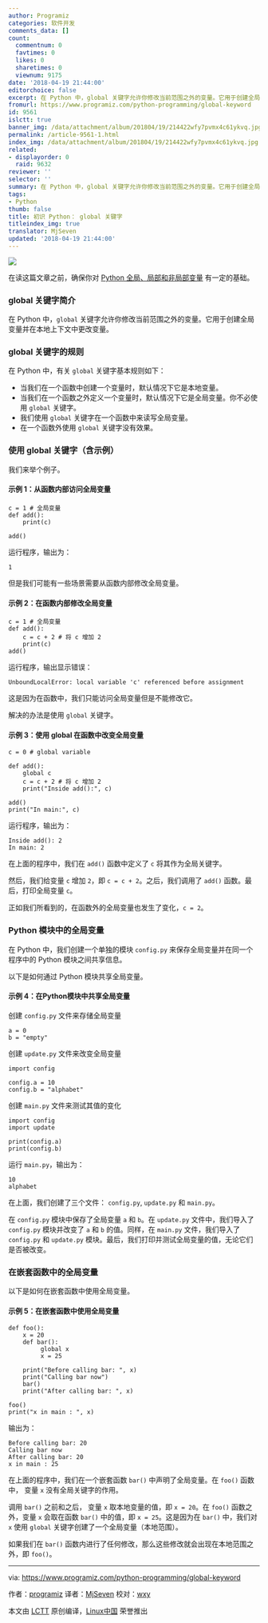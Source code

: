 ```yaml
---
author: Programiz
categories: 软件开发
comments_data: []
count:
  commentnum: 0
  favtimes: 0
  likes: 0
  sharetimes: 0
  viewnum: 9175
date: '2018-04-19 21:44:00'
editorchoice: false
excerpt: 在 Python 中，global 关键字允许你修改当前范围之外的变量。它用于创建全局变量并在本地上下文中更改变量。
fromurl: https://www.programiz.com/python-programming/global-keyword
id: 9561
islctt: true
banner_img: /data/attachment/album/201804/19/214422wfy7pvmx4c61ykvq.jpg
permalink: /article-9561-1.html
index_img: /data/attachment/album/201804/19/214422wfy7pvmx4c61ykvq.jpg.thumb.jpg
related:
- displayorder: 0
  raid: 9632
reviewer: ''
selector: ''
summary: 在 Python 中，global 关键字允许你修改当前范围之外的变量。它用于创建全局变量并在本地上下文中更改变量。
tags:
- Python
thumb: false
title: 初识 Python： global 关键字
titleindex_img: true
translator: MjSeven
updated: '2018-04-19 21:44:00'
---
```


![](/data/attachment/album/201804/19/214422wfy7pvmx4c61ykvq.jpg)


在读这篇文章之前，确保你对 [Python 全局、局部和非局部变量](https://www.programiz.com/python-programming/global-local-nonlocal-variables) 有一定的基础。


### global 关键字简介


在 Python 中，`global` 关键字允许你修改当前范围之外的变量。它用于创建全局变量并在本地上下文中更改变量。


### global 关键字的规则


在 Python 中，有关 `global` 关键字基本规则如下：


* 当我们在一个函数中创建一个变量时，默认情况下它是本地变量。
* 当我们在一个函数之外定义一个变量时，默认情况下它是全局变量。你不必使用 `global` 关键字。
* 我们使用 `global` 关键字在一个函数中来读写全局变量。
* 在一个函数外使用 `global` 关键字没有效果。


### 使用 global 关键字（含示例）


我们来举个例子。


#### 示例 1：从函数内部访问全局变量



```
c = 1 # 全局变量
def add():
    print(c)

add()

```

运行程序，输出为：



```
1

```

但是我们可能有一些场景需要从函数内部修改全局变量。


#### 示例 2：在函数内部修改全局变量



```
c = 1 # 全局变量
def add():
    c = c + 2 # 将 c 增加 2
    print(c)
add()

```

运行程序，输出显示错误：



```
UnboundLocalError: local variable 'c' referenced before assignment

```

这是因为在函数中，我们只能访问全局变量但是不能修改它。


解决的办法是使用 `global` 关键字。


#### 示例 3：使用 global 在函数中改变全局变量



```
c = 0 # global variable

def add():
    global c
    c = c + 2 # 将 c 增加 2
    print("Inside add():", c)

add()
print("In main:", c)

```

运行程序，输出为：



```
Inside add(): 2
In main: 2

```

在上面的程序中，我们在 `add()` 函数中定义了 `c` 将其作为全局关键字。


然后，我们给变量 `c` 增加 `2`，即 `c = c + 2`。之后，我们调用了 `add()` 函数。最后，打印全局变量 `c`。


正如我们所看到的，在函数外的全局变量也发生了变化，`c = 2`。


### Python 模块中的全局变量


在 Python 中，我们创建一个单独的模块 `config.py` 来保存全局变量并在同一个程序中的 Python 模块之间共享信息。


以下是如何通过 Python 模块共享全局变量。


#### 示例 4：在Python模块中共享全局变量


创建 `config.py` 文件来存储全局变量



```
a = 0
b = "empty"

```

创建 `update.py` 文件来改变全局变量



```
import config

config.a = 10
config.b = "alphabet"

```

创建 `main.py` 文件来测试其值的变化



```
import config
import update

print(config.a)
print(config.b)

```

运行 `main.py`，输出为：



```
10
alphabet

```

在上面，我们创建了三个文件： `config.py`, `update.py` 和 `main.py`。


在 `config.py` 模块中保存了全局变量 `a` 和 `b`。在 `update.py` 文件中，我们导入了 `config.py` 模块并改变了 `a` 和 `b` 的值。同样，在 `main.py` 文件，我们导入了 `config.py` 和 `update.py` 模块。最后，我们打印并测试全局变量的值，无论它们是否被改变。


### 在嵌套函数中的全局变量


以下是如何在嵌套函数中使用全局变量。


#### 示例 5：在嵌套函数中使用全局变量



```
def foo():
    x = 20
    def bar():
         global x
         x = 25

    print("Before calling bar: ", x)
    print("Calling bar now")
    bar()
    print("After calling bar: ", x)

foo()
print("x in main : ", x)

```

输出为：



```
Before calling bar: 20
Calling bar now
After calling bar: 20
x in main : 25

```

在上面的程序中，我们在一个嵌套函数 `bar()` 中声明了全局变量。在 `foo()` 函数中， 变量 `x` 没有全局关键字的作用。


调用 `bar()` 之前和之后， 变量 `x` 取本地变量的值，即 `x = 20`。在 `foo()` 函数之外，变量 `x` 会取在函数 `bar()` 中的值，即 `x = 25`。这是因为在 `bar()` 中，我们对 `x` 使用 `global` 关键字创建了一个全局变量（本地范围）。


如果我们在 `bar()` 函数内进行了任何修改，那么这些修改就会出现在本地范围之外，即 `foo()`。




---


via: <https://www.programiz.com/python-programming/global-keyword>


作者：[programiz](https://www.programiz.com) 译者：[MjSeven](https://github.com/MjSeven) 校对：[wxy](https://github.com/wxy)


本文由 [LCTT](https://github.com/LCTT/TranslateProject) 原创编译，[Linux中国](https://linux.cn/) 荣誉推出